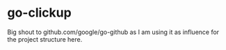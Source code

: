 # go-clickup

Big shout to github.com/google/go-github as I am using it as influence for the project structure here.
